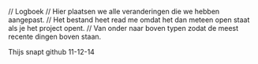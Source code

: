 // Logboek
// Hier plaatsen we alle veranderingen die we hebben aangepast.
// Het bestand heet read me omdat het dan meteen open staat als je het project opent.
// Van onder naar boven typen zodat de meest recente dingen boven staan.

Thijs snapt github  11-12-14
